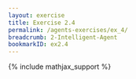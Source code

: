 ```yaml
---
layout: exercise
title: Exercise 2.4
permalink: /agents-exercises/ex_4/
breadcrumb: 2-Intelligent-Agent
bookmarkID: ex2.4
---
```


{% include mathjax_support %}
